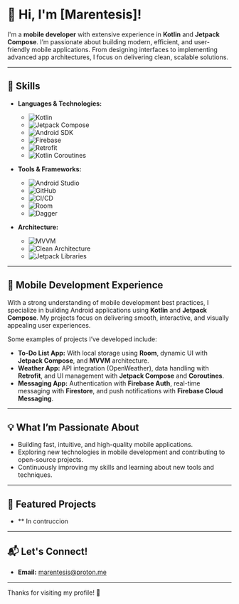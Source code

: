 # 👋 Hi, I'm [Marentesis]!

I'm a **mobile developer** with extensive experience in **Kotlin** and **Jetpack Compose**. I’m passionate about building modern, efficient, and user-friendly mobile applications. From designing interfaces to implementing advanced app architectures, I focus on delivering clean, scalable solutions.

---

## 🚀 Skills

- **Languages & Technologies:**
  - ![Kotlin](https://img.shields.io/badge/Kotlin-7F52FF?style=for-the-badge&logo=kotlin&logoColor=white)
  - ![Jetpack Compose](https://img.shields.io/badge/Jetpack_Compose-03D4D8?style=for-the-badge&logo=android&logoColor=white)
  - ![Android SDK](https://img.shields.io/badge/Android-SDK-3DDC84?style=for-the-badge&logo=android&logoColor=white)
  - ![Firebase](https://img.shields.io/badge/Firebase-FFCA28?style=for-the-badge&logo=firebase&logoColor=black)
  - ![Retrofit](https://img.shields.io/badge/Retrofit-2E7D32?style=for-the-badge&logo=google&logoColor=white)
  - ![Kotlin Coroutines](https://img.shields.io/badge/Kotlin_Coroutines-7F52FF?style=for-the-badge&logo=kotlin&logoColor=white)

- **Tools & Frameworks:**
  - ![Android Studio](https://img.shields.io/badge/Android_Studio-3DDC84?style=for-the-badge&logo=android&logoColor=white)
  - ![GitHub](https://img.shields.io/badge/GitHub-181717?style=for-the-badge&logo=github&logoColor=white)
  - ![CI/CD](https://img.shields.io/badge/CICD-00B0B9?style=for-the-badge&logo=github-actions&logoColor=white)
  - ![Room](https://img.shields.io/badge/Room-8A2BE2?style=for-the-badge&logo=sqlite&logoColor=white)
  - ![Dagger](https://img.shields.io/badge/Dagger-FFAD00?style=for-the-badge&logo=google&logoColor=black)

- **Architecture:**
  - ![MVVM](https://img.shields.io/badge/MVVM-1976D2?style=for-the-badge&logo=android&logoColor=white)
  - ![Clean Architecture](https://img.shields.io/badge/Clean_Architecture-76C7B7?style=for-the-badge&logo=android&logoColor=white)
  - ![Jetpack Libraries](https://img.shields.io/badge/Jetpack_Libraries-03D4D8?style=for-the-badge&logo=android&logoColor=white)

---

## 📱 Mobile Development Experience

With a strong understanding of mobile development best practices, I specialize in building Android applications using **Kotlin** and **Jetpack Compose**. My projects focus on delivering smooth, interactive, and visually appealing user experiences.

Some examples of projects I’ve developed include:

- **To-Do List App:** With local storage using **Room**, dynamic UI with **Jetpack Compose**, and **MVVM** architecture.
- **Weather App:** API integration (OpenWeather), data handling with **Retrofit**, and UI management with **Jetpack Compose** and **Coroutines**.
- **Messaging App:** Authentication with **Firebase Auth**, real-time messaging with **Firestore**, and push notifications with **Firebase Cloud Messaging**.

---

## 💡 What I’m Passionate About

- Building fast, intuitive, and high-quality mobile applications.
- Exploring new technologies in mobile development and contributing to open-source projects.
- Continuously improving my skills and learning about new tools and techniques.

---

## 📝 Featured Projects

- ** In contruccion
 ---
 
## 📬 Let's Connect!


- **Email:** [marentesis@proton.me](mailto:marentesis@proton.me)

---

Thanks for visiting my profile! 🚀
